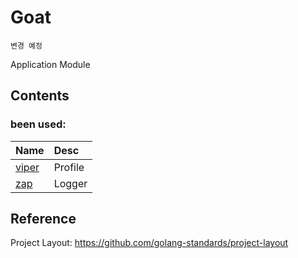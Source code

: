 # Goat

```
변경 예정
```

Application Module

## Contents

### been used:

| Name | Desc |
|:---|:---|
| [viper](https://github.com/spf13/viper) | Profile |
| [zap](https://github.com/uber-go/zap)| Logger |

## Reference
Project Layout: https://github.com/golang-standards/project-layout
